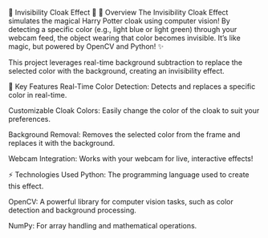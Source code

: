 🌟 Invisibility Cloak Effect 🌟
📸 Overview
The Invisibility Cloak Effect simulates the magical Harry Potter cloak using computer vision! By detecting a specific color (e.g., light blue or light green) through your webcam feed, the object wearing that color becomes invisible. It’s like magic, but powered by OpenCV and Python! ✨

This project leverages real-time background subtraction to replace the selected color with the background, creating an invisibility effect.

🚀 Key Features
Real-Time Color Detection: Detects and replaces a specific color in real-time.

Customizable Cloak Colors: Easily change the color of the cloak to suit your preferences.

Background Removal: Removes the selected color from the frame and replaces it with the background.

Webcam Integration: Works with your webcam for live, interactive effects!

⚡ Technologies Used
Python: The programming language used to create this effect.

OpenCV: A powerful library for computer vision tasks, such as color detection and background processing.

NumPy: For array handling and mathematical operations.